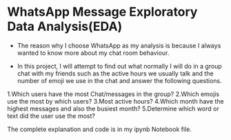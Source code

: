 # WhatsApp Message Exploratory Data Analysis(EDA)

* The reason why I choose WhatsApp as my analysis is because I always wanted to know more about my chat room behaviour.

* In this project, I will attempt to find out what normally I will do in a group chat with my friends such as the active hours we usually talk and the number of emoji we use in the chat and answer the following questions.

1.Which users have the most Chat/messages in the group?
2.Which emojis use the most by which users?
3.Most active hours?
4.Which month have the highest messages and also the busiest month?
5.Determine which word or text did the user use the most?



The complete explanation and code is in my ipynb Notebook file.
